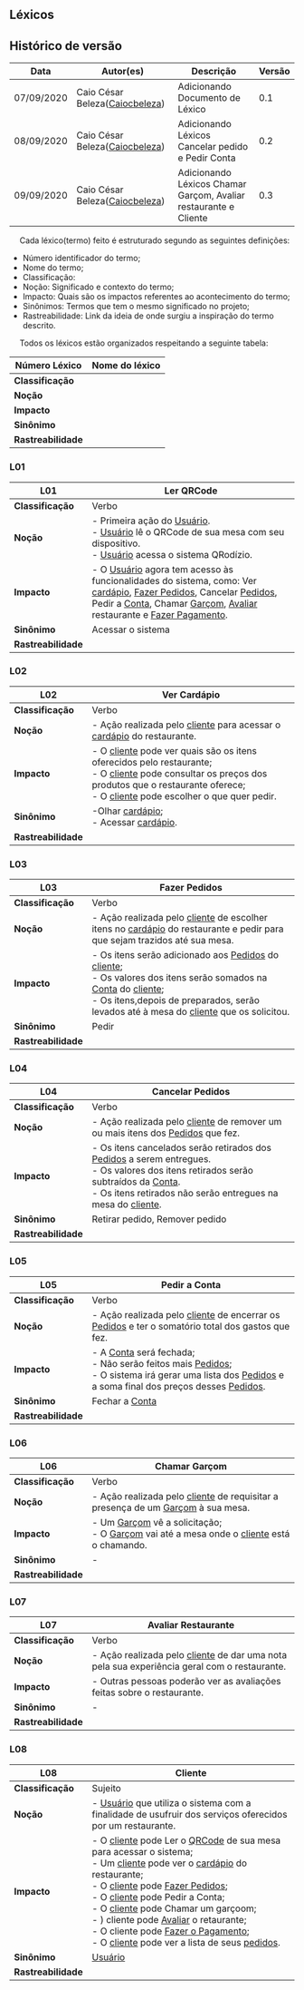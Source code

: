 

## Léxicos

## Histórico de versão

<table>
  <thead>
    <tr>
      <th>Data</th>
      <th>Autor(es)</th>
      <th>Descrição</th>
      <th>Versão</th>
    </tr>
  </thead>
  <tbody>
    <tr>
      <td>07/09/2020</td>
      <td>Caio César Beleza(<a target="blank" href="https://github.com/Caiocbeleza">Caiocbeleza</a>)</td>
      <td>Adicionando Documento de Léxico</td>
      <td>
       0.1
      </td>
    </tr>
    <tr>
      <td>08/09/2020</td>
      <td>Caio César Beleza(<a target="blank" href="https://github.com/Caiocbeleza">Caiocbeleza</a>)</td>
      <td>Adicionando Léxicos Cancelar pedido e Pedir Conta</td>
      <td>
      0.2  
      </td>
    </tr>
    <tr>
      <td>09/09/2020</td>
      <td>Caio César Beleza(<a target="blank" href="https://github.com/Caiocbeleza">Caiocbeleza</a>)</td>
      <td>Adicionando Léxicos Chamar Garçom, Avaliar restaurante e Cliente</td>
      <td>
      0.3  
      </td>
    </tr>


  </tbody>
</table>

<p align="justify">&emsp;
Cada léxico(termo) feito é estruturado segundo as seguintes definições:<br>

- Número identificador do termo;
- Nome do termo;
- Classificação:
- Noção: Significado e contexto do termo;
- Impacto: Quais são os impactos referentes ao acontecimento do termo;
- Sinônimos: Termos que tem o mesmo significado no projeto;
- Rastreabilidade: Link da ideia de onde surgiu a inspiração do termo descrito.
</p>

<p align="justify">&emsp;
Todos os léxicos estão organizados respeitando a seguinte tabela:
</p>

|Número Léxico| Nome do léxico|
|--|--|
|**Classificação**||
|**Noção**   ||
|**Impacto**  ||
|**Sinônimo**||
|**Rastreabilidade**||

### L01
|L01| Ler QRCode|
|--|--|
|**Classificação**| Verbo|
|**Noção**   | - Primeira ação do [Usuário](#L08).<br>- [Usuário](#L08) lê o QRCode de sua mesa com seu dispositivo.<br>- [Usuário](#L08) acessa o sistema QRodízio.|
|**Impacto**  | - O [Usuário](#L08) agora tem acesso às funcionalidades do sistema, como: Ver [cardápio](#L02), [Fazer Pedidos](#L03), Cancelar [Pedidos](#L03), Pedir a [Conta](#L05), Chamar [Garçom](#L09), [Avaliar](#L07) restaurante e [Fazer Pagamento](#L12).|
|**Sinônimo**| Acessar o sistema |
|**Rastreabilidade**||

### L02
|L02| Ver Cardápio|
|--|--|
|**Classificação**|Verbo|
|**Noção**   |- Ação realizada pelo [cliente](#L08) para acessar o [cardápio](#L02) do restaurante.|
|**Impacto**  | - O [cliente](#L08) pode ver quais são os itens oferecidos pelo restaurante;<br>- O [cliente](#L08) pode consultar os preços dos produtos que o restaurante oferece;<br>- O [cliente](#L08) pode escolher o que quer pedir.|
|**Sinônimo**| -Olhar [cardápio](#L02);<br>- Acessar [cardápio](#L02). |
|**Rastreabilidade**||

### L03
|L03 | Fazer Pedidos|
|--|--|
|**Classificação**| Verbo|
|**Noção**   | - Ação realizada pelo [cliente](#L08) de escolher itens no [cardápio](#L02) do restaurante e pedir para que sejam trazidos até sua mesa.|
|**Impacto**  | - Os itens serão adicionado aos [Pedidos](#L13) do [cliente](#L08);<br> - Os valores dos itens serão somados na [Conta](#L05) do [cliente](#L08);<br> - Os itens,depois de preparados, serão levados até à mesa do [cliente](#L08) que os solicitou.|
|**Sinônimo**|Pedir|
|**Rastreabilidade**||

### L04
|L04 | Cancelar Pedidos|
|----|----|
|**Classificação**| Verbo|
|**Noção**   | - Ação realizada pelo [cliente](#L08) de remover um ou mais itens dos [Pedidos](#L13) que fez.|
|**Impacto**  | - Os itens cancelados serão retirados dos [Pedidos](#L13) a serem entregues.<br> - Os valores dos itens retirados serão subtraídos da [Conta](#L05).<br> - Os itens retirados não serão entregues na mesa do [cliente](#L08).|
|**Sinônimo**|Retirar pedido, Remover pedido|
|**Rastreabilidade**||

### L05
|L05 | Pedir a Conta|
|----|----|
|**Classificação**|Verbo |
|**Noção**   | - Ação realizada pelo [cliente](#L08) de encerrar os [Pedidos](#L13) e ter o somatório total dos gastos que fez.|
|**Impacto**  | - A [Conta](#L05) será fechada;<br> - Não serão feitos mais [Pedidos](#L13);<br> - O sistema irá gerar uma lista dos [Pedidos](#L13) e a soma final dos preços desses [Pedidos](#L13).|
|**Sinônimo**|Fechar a [Conta](#L05)|
|**Rastreabilidade**||

### L06
|L06 | Chamar Garçom|
|----|----|
|**Classificação**| Verbo|
|**Noção**   | - Ação realizada pelo [cliente](#L08) de requisitar a presença de um [Garçom](#L09) à sua mesa. |
|**Impacto**  | - Um [Garçom](#L09) vê a solicitação;<br> - O [Garçom](#L09) vai até a mesa onde o [cliente](#L08) está o chamando.|
|**Sinônimo**| - |
|**Rastreabilidade**||

### L07
|L07| Avaliar Restaurante|
|----|----|
|**Classificação**|Verbo|
|**Noção**   | - Ação realizada pelo [cliente](#L08) de dar uma nota pela sua experiência geral com o restaurante. |
|**Impacto**  | - Outras pessoas poderão ver as avaliações feitas sobre o restaurante.|
|**Sinônimo**| - |
|**Rastreabilidade**||

### L08
|L08 | Cliente|
|----|----|
|**Classificação**|Sujeito|
|**Noção**   | - [Usuário](#L08) que utiliza o sistema com a finalidade de usufruir dos serviços oferecidos por um restaurante.|
|**Impacto**  | - O [cliente](#L08) pode Ler o [QRCode](#L01) de sua mesa para acessar o sistema;<br> - Um [cliente](#L08) pode ver o [cardápio](#L02) do restaurante;<br> - O [cliente](#L08) pode [Fazer Pedidos](#L03);<br> - O [cliente](#L08) pode Pedir a Conta;<br> - O [cliente](#L08) pode Chamar um garçoom;<br> - ) cliente pode [Avaliar](#L07) o retaurante;<br> - O cliente pode [Fazer o Pagamento](#L12);<br> - O [cliente](#L08) pode ver a lista de seus [pedidos](#L13).   |
|**Sinônimo**|[Usuário](#L08)|
|**Rastreabilidade**||
